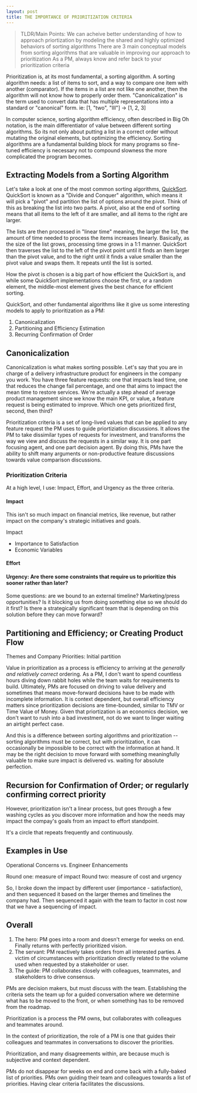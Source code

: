 ```yaml
---
layout: post
title: THE IMPORTANCE OF PRIORITIZATION CRITERIA
---
```


>TLDR/Main Points:
> We can acheive better understanding of how to approach priortization by modeling the shared and highly optimized behaviors of sorting algorithms
> There are 3 main conceptual models from sorting algorithms that are valuable in improving our approach to prioritization
> As a PM, always know and refer back to your prioritization criteria

Prioritization is, at its most fundamental, a sorting algorithm.  A sorting algorithm needs: a list of items to sort, and a way to compare one item with another (comparator).  If the items in a list are not like one another, then the algorithm will not know how to properly order them.  "Canonicalization" is the term used to convert data that has multiple representations into a standard or "canonical" form. ie: [1, "two", "III"] -> [1, 2, 3]

In computer science, sorting algorithm efficiency, often described in Big Oh notation, is the main differentiator of value between different sorting algorithms.  So its not only about putting a list in a correct order without mutating the original elements, but optimizing the efficiency.  Sorting algorithms are a fundamental building block for many programs so fine-tuned efficiency is necessary not to compound slowness the more complicated the program becomes.

## Extracting Models from a Sorting Algorithm

Let's take a look at one of the most common sorting algorithms, [QuickSort](https://www.geeksforgeeks.org/quick-sort/).  QuickSort is known as a "Divide and Conquer" algorithm, which means it will pick a "pivot" and partition the list of options around the pivot.  Think of this as breaking the list into two parts.  A pivot, also at the end of sorting means that all items to the left of it are smaller, and all items to the right are larger.

The lists are then processed in "linear time" meaning, the larger the list, the amount of time needed to process the items increases linearly.  Basically, as the size of the list grows, processing time grows in a 1:1 manner.  QuickSort then traverses the list to the left of the pivot point until it finds an item larger than the pivot value, and to the right until it finds a value smaller than the pivot value and swaps them.  It repeats until the list is sorted.

How the pivot is chosen is a big part of how efficient the QuickSort is, and while some QuickSort implementations choose the first, or a random element, the middle-most element gives the best chance for efficient sorting.

QuickSort, and other fundamental algorithms like it give us some interesting models to apply to prioritization as a PM:

1. Canonicalization
2. Partitioning and Efficiency Estimation
3. Recurring Confirmation of Order

## Canonicalization

Canonicalization is what makes sorting possible.  Let's say that you are in charge of a delivery infrastructure product for engineers in the company you work.  You have three feature requests: one that impacts lead time, one that reduces the change fail percentage, and one that aims to impact the mean time to restore services.  We're actually a step ahead of average product management since we know the main KPI, or value, a feature request is being estimated to improve.  Which one gets prioritized first, second, then third?

Prioritization criteria is a set of long-lived values that can be applied to any feature request the PM uses to guide priortiziation discussions.  It allows the PM to take dissimilar types of requests for investment, and transforms the way we view and discuss the requests in a similar way.  It is one part focusing agent, and one part decision agent.  By doing this, PMs have the ability to shift many arguments or non-productive feature discussions towards value comparison discussions.

### Prioritization Criteria

At a high level, I use: Impact, Effort, and Urgency as the three criteria.

#### Impact

This isn't so much impact on financial metrics, like revenue, but rather impact on the company's strategic initiatives and goals.

Impact
  - Importance to Satisfaction
  - Economic Variables

#### Effort

#### Urgency: Are there some constraints that require us to prioritize this sooner rather than later?

Some questions: are we bound to an external timeline?  Marketing/press opportunities?  Is it blocking us from doing something else so we should do it first?  Is there a strategically significant team that is depending on this solution before they can move forward?

## Partitioning and Efficiency; or Creating Product Flow

Themes and Company Priorities: Initial partition

Value in prioritization as a process is efficiency to arriving at the _generally and relatively correct_ ordering.  As a PM, I don't want to spend countless hours diving down rabbit holes while the team waits for requirements to build.  Ultimately, PMs are focused on driving to value delivery and sometimes that means move-forward decisions have to be made with incomplete information.  It is context dependent, but overall efficiency matters since prioritization decisions are time-bounded, similar to TMV or Time Value of Money.  Given that priortization is an economics decision, we don't want to rush into a bad investment, not do we want to linger waiting an airtight perfect case.

And this is a difference between sorting algorithms and prioritization -- sorting algorithms must be correct, but with prioritization, it can occasionally be impossible to be correct with the information at hand.  It may be the right decision to move forward with something meaningfully valuable to make sure impact is delivered vs. waiting for absolute perfection.

## Recursion for Confirmation of Order; or regularly confirming correct priority

However, prioritization isn't a linear process, but goes through a few washing cycles as you discover more information and how the needs may impact the compay's goals from an impact to effort standpoint.

It's a circle that repeats frequently and continuously.


## Examples in Use

Operational Concerns vs. Engineer Enhancements

Round one: measure of impact
Round two: measure of cost and urgency

So, I broke down the impact by different user (importance - satisfaction), and then sequenced it based on the larger themes and timelines the company had.  Then sequenced it again with the team to factor in cost now that we have a sequencing of impact.

## Overall

1. The hero: PM goes into a room and doesn't emerge for weeks on end.  Finally returns with perfectly prioritized vision.
2. The servant: PM reactively takes orders from all interested parties.  A victim of circumstances with prioritization directly related to the volume used when requested by a stakeholder or user.
3. The guide: PM collaborates closely with colleagues, teammates, and stakeholders to drive consensus.

PMs are decision makers, but must discuss with the team.  Establishing the criteria sets the team up for a guided conversation where we determine what has to be moved to the front, or when something has to be removed from the roadmap.

Prioritization is a process the PM owns, but collaborates with colleagues and teammates around.

In the context of prioritization, the role of a PM is one that guides their colleagues and teammates in conversations to discover the priorities.

Prioritization, and many disagreements within, are because much is subjective and context dependent.

PMs do not disappear for weeks on end and come back with a fully-baked list of priorities.  PMs own guiding their team and colleagues towards a list of priorities.  Having clear criteria facilitates the discussions.
